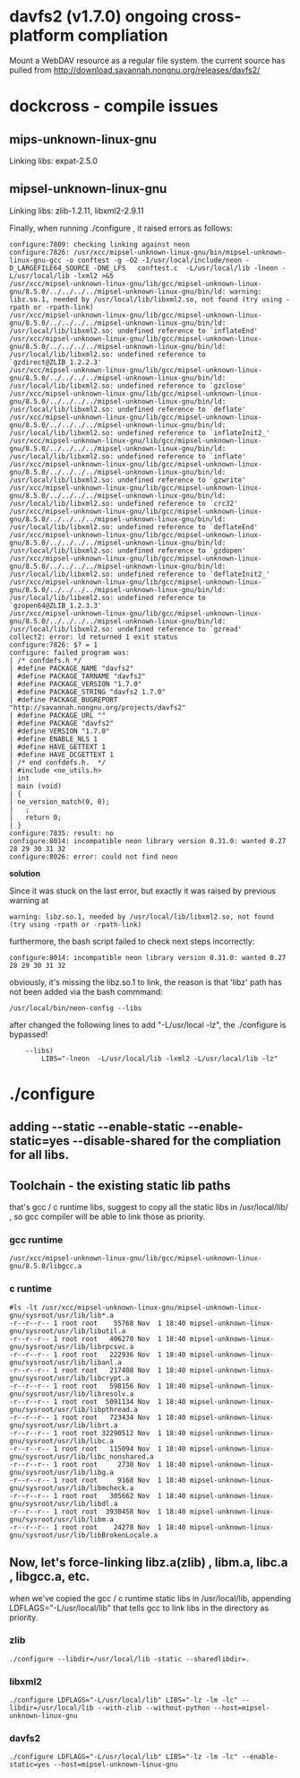 # davfs2 (v1.7.0) ongoing cross-platform compliation
Mount a WebDAV resource as a regular file system.
the current source has pulled from http://download.savannah.nongnu.org/releases/davfs2/

# dockcross - compile issues

## mips-unknown-linux-gnu
Linking libs: expat-2.5.0

## mipsel-unknown-linux-gnu
Linking libs: zlib-1.2.11, libxml2-2.9.11

Finally, when running ./configure , it raised errors as follows:
```
configure:7809: checking linking against neon
configure:7826: /usr/xcc/mipsel-unknown-linux-gnu/bin/mipsel-unknown-linux-gnu-gcc -o conftest -g -O2 -I/usr/local/include/neon -D_LARGEFILE64_SOURCE -DNE_LFS   conftest.c  -L/usr/local/lib -lneon -L/usr/local/lib -lxml2 >&5
/usr/xcc/mipsel-unknown-linux-gnu/lib/gcc/mipsel-unknown-linux-gnu/8.5.0/../../../../mipsel-unknown-linux-gnu/bin/ld: warning: libz.so.1, needed by /usr/local/lib/libxml2.so, not found (try using -rpath or -rpath-link)
/usr/xcc/mipsel-unknown-linux-gnu/lib/gcc/mipsel-unknown-linux-gnu/8.5.0/../../../../mipsel-unknown-linux-gnu/bin/ld: /usr/local/lib/libxml2.so: undefined reference to `inflateEnd'
/usr/xcc/mipsel-unknown-linux-gnu/lib/gcc/mipsel-unknown-linux-gnu/8.5.0/../../../../mipsel-unknown-linux-gnu/bin/ld: /usr/local/lib/libxml2.so: undefined reference to `gzdirect@ZLIB_1.2.2.3'
/usr/xcc/mipsel-unknown-linux-gnu/lib/gcc/mipsel-unknown-linux-gnu/8.5.0/../../../../mipsel-unknown-linux-gnu/bin/ld: /usr/local/lib/libxml2.so: undefined reference to `gzclose'
/usr/xcc/mipsel-unknown-linux-gnu/lib/gcc/mipsel-unknown-linux-gnu/8.5.0/../../../../mipsel-unknown-linux-gnu/bin/ld: /usr/local/lib/libxml2.so: undefined reference to `deflate'
/usr/xcc/mipsel-unknown-linux-gnu/lib/gcc/mipsel-unknown-linux-gnu/8.5.0/../../../../mipsel-unknown-linux-gnu/bin/ld: /usr/local/lib/libxml2.so: undefined reference to `inflateInit2_'
/usr/xcc/mipsel-unknown-linux-gnu/lib/gcc/mipsel-unknown-linux-gnu/8.5.0/../../../../mipsel-unknown-linux-gnu/bin/ld: /usr/local/lib/libxml2.so: undefined reference to `inflate'
/usr/xcc/mipsel-unknown-linux-gnu/lib/gcc/mipsel-unknown-linux-gnu/8.5.0/../../../../mipsel-unknown-linux-gnu/bin/ld: /usr/local/lib/libxml2.so: undefined reference to `gzwrite'
/usr/xcc/mipsel-unknown-linux-gnu/lib/gcc/mipsel-unknown-linux-gnu/8.5.0/../../../../mipsel-unknown-linux-gnu/bin/ld: /usr/local/lib/libxml2.so: undefined reference to `crc32'
/usr/xcc/mipsel-unknown-linux-gnu/lib/gcc/mipsel-unknown-linux-gnu/8.5.0/../../../../mipsel-unknown-linux-gnu/bin/ld: /usr/local/lib/libxml2.so: undefined reference to `deflateEnd'
/usr/xcc/mipsel-unknown-linux-gnu/lib/gcc/mipsel-unknown-linux-gnu/8.5.0/../../../../mipsel-unknown-linux-gnu/bin/ld: /usr/local/lib/libxml2.so: undefined reference to `gzdopen'
/usr/xcc/mipsel-unknown-linux-gnu/lib/gcc/mipsel-unknown-linux-gnu/8.5.0/../../../../mipsel-unknown-linux-gnu/bin/ld: /usr/local/lib/libxml2.so: undefined reference to `deflateInit2_'
/usr/xcc/mipsel-unknown-linux-gnu/lib/gcc/mipsel-unknown-linux-gnu/8.5.0/../../../../mipsel-unknown-linux-gnu/bin/ld: /usr/local/lib/libxml2.so: undefined reference to `gzopen64@ZLIB_1.2.3.3'
/usr/xcc/mipsel-unknown-linux-gnu/lib/gcc/mipsel-unknown-linux-gnu/8.5.0/../../../../mipsel-unknown-linux-gnu/bin/ld: /usr/local/lib/libxml2.so: undefined reference to `gzread'
collect2: error: ld returned 1 exit status
configure:7826: $? = 1
configure: failed program was:
| /* confdefs.h */
| #define PACKAGE_NAME "davfs2"
| #define PACKAGE_TARNAME "davfs2"
| #define PACKAGE_VERSION "1.7.0"
| #define PACKAGE_STRING "davfs2 1.7.0"
| #define PACKAGE_BUGREPORT "http://savannah.nongnu.org/projects/davfs2"
| #define PACKAGE_URL ""
| #define PACKAGE "davfs2"
| #define VERSION "1.7.0"
| #define ENABLE_NLS 1
| #define HAVE_GETTEXT 1
| #define HAVE_DCGETTEXT 1
| /* end confdefs.h.  */
| #include <ne_utils.h>
| int
| main (void)
| {
| ne_version_match(0, 0);
|   ;
|   return 0;
| }
configure:7835: result: no
configure:8014: incompatible neon library version 0.31.0: wanted 0.27 28 29 30 31 32
configure:8026: error: could not find neon
```
**solution**

Since it was stuck on the last error, but exactly it was raised by previous warning at
```
warning: libz.so.1, needed by /usr/local/lib/libxml2.so, not found (try using -rpath or -rpath-link)
```
furthermore, the bash script failed to check next steps incorrectly:
```
configure:8014: incompatible neon library version 0.31.0: wanted 0.27 28 29 30 31 32
```
obviously, it's missing the libz.so.1 to link, the reason is that 'libz' path has not been added via the bash commmand:
```
/usr/local/bin/neon-config --libs
```
after changed the following lines to add "-L/usr/local -lz", the ./configure is bypassed!
```
    --libs)
        LIBS="-lneon  -L/usr/local/lib -lxml2 -L/usr/local/lib -lz"
```


# ./configure

## adding --static --enable-static --enable-static=yes --disable-shared for the compliation for all libs.

## Toolchain - the existing static lib paths
that's gcc / c runtime libs, suggest to copy all the static libs in /usr/local/lib/ , so gcc compiler will be able to link those as priority.

### gcc runtime
```
/usr/xcc/mipsel-unknown-linux-gnu/lib/gcc/mipsel-unknown-linux-gnu/8.5.0/libgcc.a
```

### c runtime
```
#ls -lt /usr/xcc/mipsel-unknown-linux-gnu/mipsel-unknown-linux-gnu/sysroot/usr/lib/lib*.a
-r--r--r-- 1 root root    55768 Nov  1 18:40 mipsel-unknown-linux-gnu/sysroot/usr/lib/libutil.a
-r--r--r-- 1 root root   406270 Nov  1 18:40 mipsel-unknown-linux-gnu/sysroot/usr/lib/librpcsvc.a
-r--r--r-- 1 root root   222936 Nov  1 18:40 mipsel-unknown-linux-gnu/sysroot/usr/lib/libanl.a
-r--r--r-- 1 root root   217408 Nov  1 18:40 mipsel-unknown-linux-gnu/sysroot/usr/lib/libcrypt.a
-r--r--r-- 1 root root   598156 Nov  1 18:40 mipsel-unknown-linux-gnu/sysroot/usr/lib/libresolv.a
-r--r--r-- 1 root root  5091134 Nov  1 18:40 mipsel-unknown-linux-gnu/sysroot/usr/lib/libpthread.a
-r--r--r-- 1 root root   723434 Nov  1 18:40 mipsel-unknown-linux-gnu/sysroot/usr/lib/librt.a
-r--r--r-- 1 root root 32290512 Nov  1 18:40 mipsel-unknown-linux-gnu/sysroot/usr/lib/libc.a
-r--r--r-- 1 root root   115094 Nov  1 18:40 mipsel-unknown-linux-gnu/sysroot/usr/lib/libc_nonshared.a
-r--r--r-- 1 root root     2730 Nov  1 18:40 mipsel-unknown-linux-gnu/sysroot/usr/lib/libg.a
-r--r--r-- 1 root root     9168 Nov  1 18:40 mipsel-unknown-linux-gnu/sysroot/usr/lib/libmcheck.a
-r--r--r-- 1 root root   305662 Nov  1 18:40 mipsel-unknown-linux-gnu/sysroot/usr/lib/libdl.a
-r--r--r-- 1 root root  3930458 Nov  1 18:40 mipsel-unknown-linux-gnu/sysroot/usr/lib/libm.a
-r--r--r-- 1 root root    24278 Nov  1 18:40 mipsel-unknown-linux-gnu/sysroot/usr/lib/libBrokenLocale.a
```

## Now, let's force-linking libz.a(zlib) , libm.a, libc.a , libgcc.a, etc.
when we've copied the gcc / c runtime static libs in /usr/local/lib, appending LDFLAGS="-L/usr/local/lib" that tells gcc to link libs in the directory as priority.

### zlib
```
./configure --libdir=/usr/local/lib -static --sharedlibdir=.
```

### libxml2
```
./configure LDFLAGS="-L/usr/local/lib" LIBS="-lz -lm -lc" --libdir=/usr/local/lib --with-zlib --without-python --host=mipsel-unknown-linux-gnu
```

### davfs2
```
./configure LDFLAGS="-L/usr/local/lib" LIBS="-lz -lm -lc" --enable-static=yes --host=mipsel-unknown-linux-gnu
```

